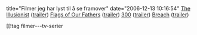 title="Filmer jeg har lyst til å se framover"
date="2006-12-13 10:16:54"
<a href="http://imdb.com/title/tt0443543/?fr=c2l0ZT1kZnx0dD0xfGZiPXV8cG49MHxrdz0xfHE9VGhlIElsbHVzaW9uaXN0fGZ0PTF8bXg9MjB8bG09NTAwfGNvPTF8aHRtbD0xfG5tPTE_;fc=1;ft=20;fm=1">The Illusionist</a> (<a href="http://www.apple.com/trailers/independent/theillusionist/">trailer</a>)
<a href="http://imdb.com/title/tt0418689/?fr=c2l0ZT1kZnx0dD0xfGZiPXV8cG49MHxrdz0xfHE9RmxhZ3Mgb2YgT3VyIEZhdGhlcnN8ZnQ9MXxteD0yMHxsbT01MDB8Y289MXxodG1sPTF8bm09MQ__;fc=1;ft=20">Flags of Our Fathers</a> (<a href="http://www.apple.com/trailers/dreamworks/flagsofourfathers/">trailer</a>)
<a href="http://imdb.com/title/tt0416449/?fr=c2l0ZT1kZnx0dD0xfGZiPXV8cG49MHxrdz0xfHE9MzAwfGZ0PTF8bXg9MjB8bG09NTAwfGNvPTF8aHRtbD0xfG5tPTE_;fc=1;ft=33;fm=1">300</a> (<a href="http://www.apple.com/trailers/wb/300/">trailer</a>)
<a href="http://imdb.com/title/tt0401997/?fr=c2l0ZT1kZnx0dD0xfGZiPXV8cG49MHxrdz0xfHE9QnJlYWNofGZ0PTF8bXg9MjB8bG09NTAwfGNvPTF8aHRtbD0xfG5tPTE_;fc=1;ft=29;fm=1">Breach</a>       (<a href="http://www.apple.com/trailers/universal/breach/">trailer</a>)

[[!tag  filmer---tv-serier
